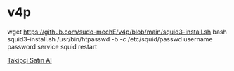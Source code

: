 # v4p
wget https://github.com/sudo-mechE/v4p/blob/main/squid3-install.sh
bash squid3-install.sh
/usr/bin/htpasswd -b -c /etc/squid/passwd username password
service squid restart



<a href="https://entakipci.com/"> Takipçi Satın Al </a>
